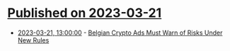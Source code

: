 # [Published on 2023-03-21](index.md)

* [2023-03-21, 13:00:00](https://slashdot.org/story/23/03/21/0424200/belgian-crypto-ads-must-warn-of-risks-under-new-rules?utm_source=rss1.0mainlinkanon&utm_medium=feed) - [Belgian Crypto Ads Must Warn of Risks Under New Rules](https://slashdot.org/story/23/03/21/0424200/belgian-crypto-ads-must-warn-of-risks-under-new-rules?utm_source=rss1.0mainlinkanon&utm_medium=feed)
